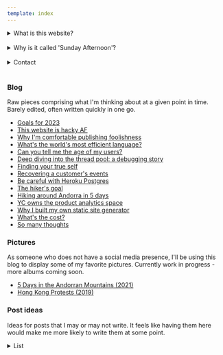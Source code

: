 ```yaml
---
template: index
---
```


<details>
    <summary>What is this website?</summary>
    <p>
    This is <s>hopefuly will be</s> where I host my "stream of
    consciousness" blog. My more structured and education-focused
    technical writing can still be found
    <a href="https://yakkomajuri.medium.com/">here</a>.
    </p>
</details>

<br />
<div>
<details>
    <summary>Why is it called 'Sunday Afternoon'?</summary>
    <p>
    Sunday afternoons are often when I'm most contemplative, as well as
    when I generally have the most time to spare. They have
    traditionally been when I develop my best concepts for writing, so
    the blog name felt appropriate. The bulk of the writing for this
    blog will also probably happen on sunday afternoons.
    </p>
</details>
</div>

<br />

<div>
<details>
    <summary>Contact</summary>
    <p>
    If you're a recruiter for a full-time role, the <b>one and only way</b> of getting a hold of me is through <a href="/recruit-me">here</a>. I ignore all LinkedIn messages and emails from recruiters.
    </p>
    <p>
    For all other reasons, you can reach me at:
    </p>
    <div style="font-size:14px">
        <code>yakko [dot] majuri [at] protonmail [dot] com</code>
    </div>
    <p>
    If you'd like to work with me on a consultancy / freelance basis please make that known in the subject of the email so it doesn't risk being ignored like the messages about full-time roles.
    </p>
</details>
</div>

<br />

### Blog

Raw pieces comprising what I'm thinking about at a given point in time. Barely edited, often written quickly in one go.

- [Goals for 2023](blog/goals-for-2023)
- [This website is hacky AF](blog/hacky)
- [Why I'm comfortable publishing foolishness](blog/publishing-foolishness)
- [What's the world's most efficient language?](blog/language-efficiency)
- [Can you tell me the age of my users?](blog/age-analytics)
- [Deep diving into the thread pool: a debugging story](blog/thread-pool)
- [Finding your true self](blog/true-self)
- [Recovering a customer's events](blog/recovering-events)
- [Be careful with Heroku Postgres](blog/heroku-postgres)
- [The hiker's goal](blog/the-hikers-goal)
- [Hiking around Andorra in 5 days](blog/coronallacs)
- [YC owns the product analytics space](blog/yc-product-analytics)
- [Why I built my own static site generator](blog/teeny)
- [What's the cost?](blog/whats-the-cost)
- [So many thoughts](blog/so-many-thoughts)

### Pictures

As someone who does not have a social media presence, I'll be using this blog to display some of my favorite pictures. Currently work in progress - more albums coming soon.

- [5 Days in the Andorran Mountains (2021)](/pics/coronallacs)
- [Hong Kong Protests (2019)](/pics/hk)

### Post ideas

Ideas for posts that I may or may not write. It feels like having them here would make me more likely to write them at some point.

<div>
<details>
    <summary>List</summary>

<br />

- Thinking in tables
- I don't own anything
- Flexitarianism actually makes sense
- Where did my users go? Configuring ClickHouse merge trees
- What I learned from doing hundreds of product demos
- On becoming lazy
- Synchronization is hard
- Hitchhiking around all of Taiwan
- What's in my backpack?
- Growing up too fast
- Lessons for small town engineers
- Understanding your audience
- Thinking in FAANG
- What's your price?
- Crossing lines
- Don't do the thing you have a competitive advantage in
- The most difficult question I have to answer
- Is hypocrisy a real thing?
- You don't understand
- I'm no better
- Don't put me on another podcast
- Damn these values
- Making my job obsolete
- ORMs
- Toilet UX
- Heart attack prevention
- How free soloists die
- Why I no longer keep books
- No more audiobooks
- <s>Age analytics</s>
- Debugging writeups
- A skill I admire but don't want to develop
- DD3: Disappearing persons
- I have something to add
- Why I'm choosing to write for free
- <s>Why I'm (somewhat) comfortable publishing foolish posts</s>

<p>Note to self (17/01/2022): you should have been striking through ideas you wrote rather than deleting them.</p>
  
</details>
</div>
